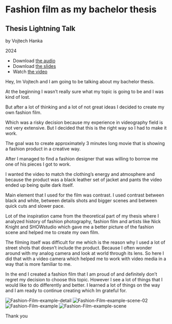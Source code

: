 # Fashion film as my bachelor thesis

## Thesis Lightning Talk

by Vojtech Hanka

2024


- Download [the audio](assets/Hanka_Thesis_Audio.m4a)
- Download [the slides](assets/Hanka_Thesis_Slides.pdf)
- Watch [the video](assets/Hanka_Thesis_Video.mp4)


Hey, Im Vojtech and I am going to be talking about my bachelor thesis.

At the beginning I wasn’t really sure what my topic is going to be and I was kind of lost.

But after a lot of thinking and a lot of not great ideas I decided to create my own fashion film.

Which was a risky decision because my experience in videography field is not very extensive. But I decided that this is the right way so I had to make it work.

The goal was to create approximately 3 minutes long movie that is showing a fashion product in a creative way.

After I managed to find a fashion designer that was willing to borrow me one of his pieces I got to work.

I wanted the video to match the clothing’s energy and atmosphere and because the product was a black leather set of jacket and pants the video ended up being quite dark itself.

Main element that I used for the film was contrast. I used contrast between black and white, between details shots and bigger scenes and between quick cuts and slower pace.

Lot of the inspiration came from the theoretical part of my thesis where I analyzed history of fashion photography, fashion film and artists like Nick Knight and SHOWstudio which gave me a better picture of the fashion scene and helped me to create my own film.

The filming itself was difficult for me which is the reason why I used a lot of street shots that doesn’t include the product. Because I often wonder around with my analog camera and look at world through its lens. So here I did that with a video camera which helped me to work with video media in a way that is more familiar to me.

In the end I created a fashion film that I am proud of and definitely don’t regret my decision to choose this topic. However I see a lot of things that I would like to do differently and better. I learned a lot of things on the way and I am ready to continue creating which Im grateful for.

![Fashion-Film-example-detail](https://github.com/Vojteech/06-thesis/assets/148872005/a8861c77-808d-480f-a032-01e9eb5211ba)
![Fashion-Film-example-scene-02](https://github.com/Vojteech/06-thesis/assets/148872005/94a14397-0b33-492a-84cb-d811a4285e6e)
![Fashion-Film-example](https://github.com/Vojteech/06-thesis/assets/148872005/2575d2d4-36d2-4dd7-a97a-217eb4d589c7)
![Fashion-Film-example-scene](https://github.com/Vojteech/06-thesis/assets/148872005/0c41906a-0851-4184-a7f8-3c742ecfa29b)




Thank you
